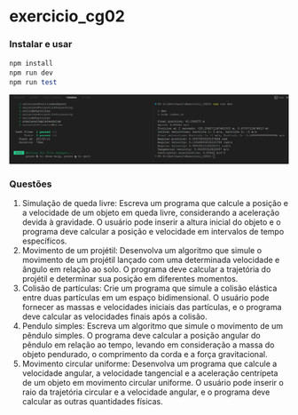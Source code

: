 # exercicio_cg02

### Instalar e usar

```ruby
npm install
npm run dev
npm run test
```

![Results](results.png)

### Questões

1. Simulação de queda livre: Escreva um programa que calcule a posição e a velocidade de um
   objeto em queda livre, considerando a aceleração devida à gravidade. O usuário pode inserir
   a altura inicial do objeto e o programa deve calcular a posição e velocidade em intervalos de
   tempo específicos.
2. Movimento de um projétil: Desenvolva um algoritmo que simule o movimento de um projétil
   lançado com uma determinada velocidade e ângulo em relação ao solo. O programa deve
   calcular a trajetória do projétil e determinar sua posição em diferentes momentos.
3. Colisão de partículas: Crie um programa que simule a colisão elástica entre duas partículas em
   um espaço bidimensional. O usuário pode fornecer as massas e velocidades iniciais das
   partículas, e o programa deve calcular as velocidades finais após a colisão.
4. Pendulo simples: Escreva um algoritmo que simule o movimento de um pêndulo simples. O
   programa deve calcular a posição angular do pêndulo em relação ao tempo, levando em
   consideração a massa do objeto pendurado, o comprimento da corda e a força gravitacional.
5. Movimento circular uniforme: Desenvolva um programa que calcule a velocidade angular, a
   velocidade tangencial e a aceleração centrípeta de um objeto em movimento circular
   uniforme. O usuário pode inserir o raio da trajetória circular e a velocidade angular, e o
   programa deve calcular as outras quantidades físicas.
